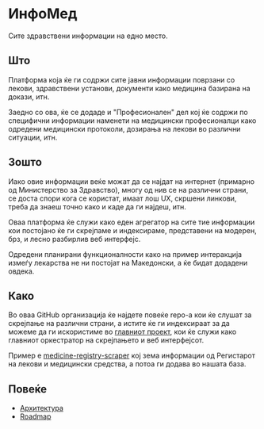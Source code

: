 # ИнфоМед
Сите здравствени информации на едно место.

## Што
Платформа која ќе ги содржи сите јавни информации поврзани со лекови, здравствени установи, документи како медицина базирана на докази, итн.

Заедно со ова, ќе се додаде и "Професионален" дел кој ќе содржи по специфични информации наменети на медицински професионалци како одредени медицински протоколи, дозирања на лекови во различни ситуации, итн.

## Зошто
Иако овие информации веќе можат да се најдат на интернет (примарно од Министерство за Здравство), многу од нив се на различни страни, се доста спори кога се користат, имаат лош UX, скршени линкови, треба да знаеш точно како и каде да ги најдеш, итн.

Оваа платформа ќе служи како еден агрегатор на сите тие информации кои постојано ќе ги скрејпаме и индексираме, представени на модерен, брз, и лесно разбирлив веб интерфејс.

Одредени планирани функционалности како на пример интеракција измеѓу лекарства не ни постојат на Македонски, а ќе бидат додадени овдека.

## Како
Во оваа GitHub организација ќе најдете повеќе repo-а кои ќе слушат за скрејпање на различни страни, а истите ќе ги индексираат за да можеме да ги искористиме во [главниот проект](https://github.com/moe-zdravstvo/moe-zdravstvo-main), кои ќе служи како главниот оркестратор на скрејпањето и веб интерфејсот.

Пример е [medicine-registry-scraper](https://github.com/moe-zdravstvo/medicine-registry-scraper) кој зема информации од Регистарот на лекови и медицински средства, а потоа ги додава во нашата база.

## Повеќе
 - [Архитектура](profile/architecture.md)
 - [Roadmap](profile/roadmap.md)
